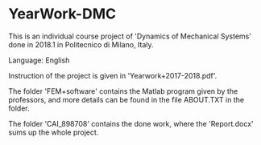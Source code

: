 # YearWork-DMC

This is an individual course project of 'Dynamics of Mechanical Systems' done in 2018.1 in Politecnico di Milano, Italy.

Language: English

Instruction of the project is given in 'Yearwork+2017-2018.pdf'. 

The folder 'FEM+software' contains the Matlab program given by the professors, and more details can be found in the file ABOUT.TXT in the folder.

The folder 'CAI_898708' contains the done work, where the 'Report.docx' sums up the whole project.
